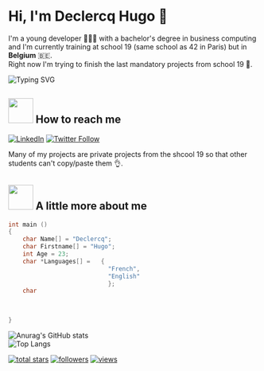 # Hi, I'm Declercq Hugo 👋  
I'm a young developer 🧑🏻‍💻 with a bachelor's degree in business computing and I'm currently training at school 19 (same school as 42 in Paris) but in **Belgium** 🇧🇪.  
Right now I'm trying to finish the last mandatory projects from school 19 💯.  

![Typing SVG](https://readme-typing-svg.demolab.com?font=Fira+Code&pause=1000&color=F7A01A&width=435&lines=Always+learning+new+things+;I%E2%80%99m+currently+learning+C+and+C%2B%2B;I'd+like+to+learn+Unity+and+Python)

## <img src="https://media.giphy.com/media/a6BfkYCVOZD5Ss30cX/giphy.gif" width="50"> How to reach me  

[![LinkedIn](https://img.shields.io/badge/linkedin-%230077B5.svg?style=flat&logo=linkedin&logoColor=white&link=https://www.linkedin.com/in/hugo-declercq-2a36981b8-p-singh/)](https://www.linkedin.com/in/hugo-declercq-2a36981b8/)
[![Twitter Follow](https://img.shields.io/twitter/follow/hugo_declercq_?label=Follow)](https://twitter.com/intent/follow?screen_name=hugo_declercq_)  

Many of my projects are private projects from the shcool 19 so that other students can't copy/paste them 👌.  
## <img src="https://media.giphy.com/media/OyqdpGGe0KYViBnuBH/giphy.gif" width="50"> A little more about me   

```C
int main ()
{
    char Name[] = "Declercq";
    char Firstname[] = "Hugo";
    int Age = 23;
    char *Languages[] =   {
                            "French",
                            "English"
                            };
    char 

    
    
}
```
![Anurag's GitHub stats](https://github-readme-stats.vercel.app/api?username=declercqhugo&show_icons=true&theme=dracula)  
![Top Langs](https://github-readme-stats.vercel.app/api/top-langs/?username=declercqhugo&langs_count=8)


<a href="https://github.com/declercqhugo?tab=repositories&sort=stargazers">
    <img alt="total stars" title="Total stars on GitHub" src="https://custom-icon-badges.demolab.com/github/stars/declercqhugo?color=55960c&style=for-the-badge&labelColor=488207&logo=star"/></a>
  <a href="https://github.com/declercqhugo?tab=followers">
    <img alt="followers" title="Follow me on Github" src="https://custom-icon-badges.demolab.com/github/followers/declercqhugo?color=236ad3&labelColor=1155ba&style=for-the-badge&logo=person-add&label=Follow&logoColor=white"/></a>
  <a href="https://github.com/declercqhugo/Simple-View-Counter">
    <img alt="views" title="GitHub profile views" src="https://freshidea.com/jonah/app/declercqhugo-profile-views"/></a>
